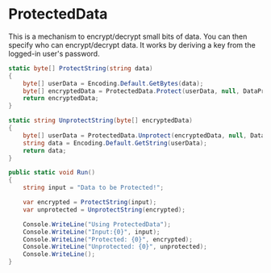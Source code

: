 # ProtectedData

This is a mechanism to encrypt/decrypt small bits of data. You can then specify who can encrypt/decrypt data. It works by deriving a key from the logged-in user's password.

```csharp
static byte[] ProtectString(string data)
{
    byte[] userData = Encoding.Default.GetBytes(data);
    byte[] encryptedData = ProtectedData.Protect(userData, null, DataProtectionScope.LocalMachine);
    return encryptedData;
}

static string UnprotectString(byte[] encryptedData)
{
    byte[] userData = ProtectedData.Unprotect(encryptedData, null, DataProtectionScope.LocalMachine);
    string data = Encoding.Default.GetString(userData);
    return data;
}

public static void Run()
{
    string input = "Data to be Protected!";

    var encrypted = ProtectString(input);
    var unprotected = UnprotectString(encrypted);

    Console.WriteLine("Using ProtectedData");
    Console.WriteLine("Input:{0}", input);
    Console.WriteLine("Protected: {0}", encrypted);
    Console.WriteLine("Unprotected: {0}", unprotected);
    Console.WriteLine();
}
```
<!--stackedit_data:
eyJoaXN0b3J5IjpbLTEyODg1NDc3MTldfQ==
-->
